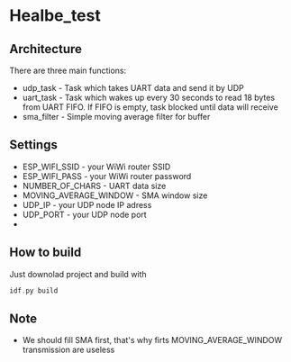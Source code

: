 #  Healbe_test

## Architecture
There are three main functions: 
- udp_task - Task which takes UART data and send it by UDP
- uart_task - Task which wakes up every 30 seconds to read 18 bytes from UART FIFO. If FIFO is empty, task blocked until data will receive 
- sma_filter - Simple moving average filter for buffer

## Settings
- ESP_WIFI_SSID - your WiWi router SSID
- ESP_WIFI_PASS - your WiWi router password
- NUMBER_OF_CHARS - UART data size
- MOVING_AVERAGE_WINDOW - SMA window size
- UDP_IP - your UDP node IP adress
- UDP_PORT - your UDP node port
- 
## How to build
Just downolad project and build with
```c
idf.py build
```
## Note
- We should fill SMA first, that's why firts MOVING_AVERAGE_WINDOW transmission are useless
